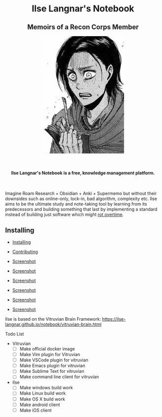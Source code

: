 

<h1 align="center" > Ilse Langnar's Notebook </h1>
<h2 align="center" > Memoirs of a Recon Corps Member </h2>

<p align="center">
  <img src="https://github.com/ilse-langnar/notebook/blob/dev/markdown/ilse.jpeg" alt="Ilse"/>
</p>
<br/>


<h4 align="center" > Ilse Langnar's Notebook is a free, knowledge management platform. </h4>
<br/>

Imagine Roam Research + Obsidian + Anki + Supermemo but without their downsides such as online-only, lock-in, bad algorithm, complexity etc.
Ilse aims to be the ultimate study and note-taking tool by learning from its predecessors and building something that last by implementing a standard instead of building just software which might [rot overtime]( https://en.wikipedia.org/wiki/Software_rot).


## Installing
- [Installing](https://github.com/ilse-langnar/notebook/blob/dev/markdown/dev.md)
- [Contributing](https://github.com/ilse-langnar/notebook/blob/dev/markdown/contributing.md)

- [Screenshot](https://github.com/ilse-langnar/ilse-langnar-notebook/blob/dev/docs/ilse-screenshot-15.md)
- [Screenshot](https://github.com/ilse-langnar/ilse-langnar-notebook/blob/dev/docs/ilse-screenshot-16.md)
- [Screenshot](https://github.com/ilse-langnar/ilse-langnar-notebook/blob/dev/docs/ilse-screenshot-17.md)
- [Screenshot](https://github.com/ilse-langnar/ilse-langnar-notebook/blob/dev/docs/ilse-screenshot-2.md)
- [Screenshot](https://github.com/ilse-langnar/ilse-langnar-notebook/blob/dev/docs/ilse-screenshot-13.md)
- [Screenshot](https://github.com/ilse-langnar/ilse-langnar-notebook/blob/dev/docs/ilse-screenshot-14.md)


Ilse is based on the Vitruvian Brain Framework: https://ilse-langnar.github.io/notebook/vitruvian-brain.html

Todo List
- Vitruvian
    - [ ] Make official docker image
    - [ ] Make Vim plugin for Vitruvian
    - [ ] Make VSCode plugin for vitruvian
    - [ ] Make Emacs plugin for vitruvian
    - [ ] Make Sublime Text for vitruvian
    - [ ] Make command line client for vitruvian
- Ilse
    - [ ] Make windows build work
    - [ ] Make Linux build work
    - [ ] Make OS X build work
    - [ ] Make android client
    - [ ] Make iOS client
